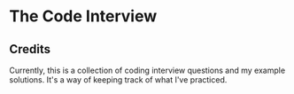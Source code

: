 # The Code Interview
## Credits
Currently, this is a collection of coding interview questions and my example solutions. It's a way of keeping track of what I've practiced.
